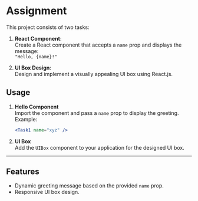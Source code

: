 # Assignment

This project consists of two tasks:

1. **React Component**:  
   Create a React component that accepts a `name` prop and displays the message:  
   `"Hello, {name}!"`

2. **UI Box Design**:  
   Design and implement a visually appealing UI box using React.js.

## Usage

1. **Hello Component**  
   Import the component and pass a `name` prop to display the greeting. Example:
   ```jsx
   <Task1 name="xyz" />
   ```

2. **UI Box**  
   Add the `UIBox` component to your application for the designed UI box.

---

## Features

- Dynamic greeting message based on the provided `name` prop.
- Responsive UI box design.
